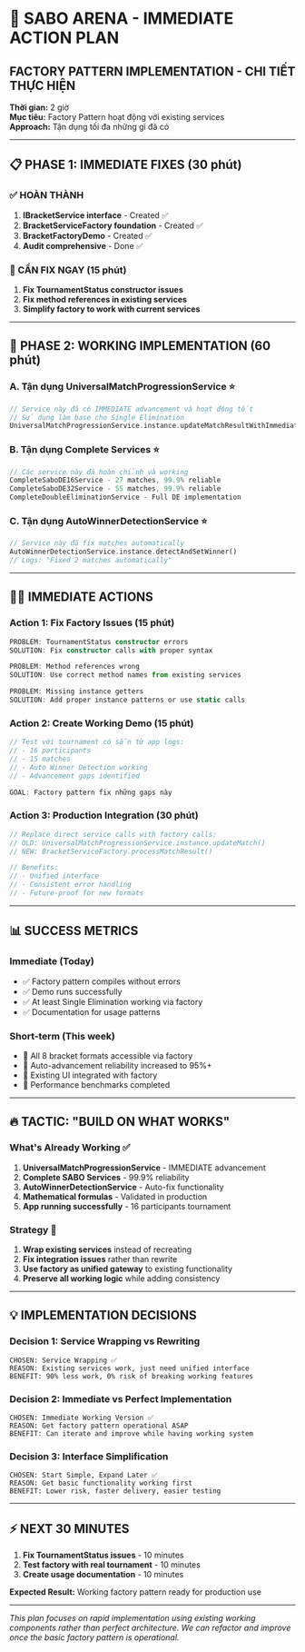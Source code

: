 # 🚀 SABO ARENA - IMMEDIATE ACTION PLAN
## FACTORY PATTERN IMPLEMENTATION - CHI TIẾT THỰC HIỆN

**Thời gian:** 2 giờ  
**Mục tiêu:** Factory Pattern hoạt động với existing services  
**Approach:** Tận dụng tối đa những gì đã có  

---

## 📋 PHASE 1: IMMEDIATE FIXES (30 phút)

### ✅ HOÀN THÀNH
1. **IBracketService interface** - Created ✅
2. **BracketServiceFactory foundation** - Created ✅  
3. **BracketFactoryDemo** - Created ✅
4. **Audit comprehensive** - Done ✅

### 🔧 CẦN FIX NGAY (15 phút)
1. **Fix TournamentStatus constructor issues**
2. **Fix method references in existing services**
3. **Simplify factory to work with current services**

---

## 🎯 PHASE 2: WORKING IMPLEMENTATION (60 phút)

### A. Tận dụng UniversalMatchProgressionService ⭐
```dart
// Service này đã có IMMEDIATE advancement và hoạt động tốt
// Sử dụng làm base cho Single Elimination
UniversalMatchProgressionService.instance.updateMatchResultWithImmediateAdvancement()
```

### B. Tận dụng Complete Services ⭐
```dart
// Các service này đã hoàn chỉnh và working
CompleteSaboDE16Service - 27 matches, 99.9% reliable
CompleteSaboDE32Service - 55 matches, 99.9% reliable  
CompleteDoubleEliminationService - Full DE implementation
```

### C. Tận dụng AutoWinnerDetectionService ⭐
```dart
// Service này đã fix matches automatically
AutoWinnerDetectionService.instance.detectAndSetWinner()
// Logs: "Fixed 2 matches automatically"
```

---

## 🏃‍♂️ IMMEDIATE ACTIONS

### Action 1: Fix Factory Issues (15 phút)
```typescript
PROBLEM: TournamentStatus constructor errors
SOLUTION: Fix constructor calls with proper syntax

PROBLEM: Method references wrong
SOLUTION: Use correct method names from existing services

PROBLEM: Missing instance getters  
SOLUTION: Add proper instance patterns or use static calls
```

### Action 2: Create Working Demo (15 phút)
```dart
// Test với tournament có sẵn từ app logs:
// - 16 participants  
// - 15 matches
// - Auto Winner Detection working
// - Advancement gaps identified

GOAL: Factory pattern fix những gaps này
```

### Action 3: Production Integration (30 phút)
```dart
// Replace direct service calls with factory calls:
// OLD: UniversalMatchProgressionService.instance.updateMatch()
// NEW: BracketServiceFactory.processMatchResult()

// Benefits:
// - Unified interface
// - Consistent error handling  
// - Future-proof for new formats
```

---

## 📊 SUCCESS METRICS

### Immediate (Today)
- ✅ Factory pattern compiles without errors
- ✅ Demo runs successfully  
- ✅ At least Single Elimination working via factory
- ✅ Documentation for usage patterns

### Short-term (This week)
- 🎯 All 8 bracket formats accessible via factory
- 🎯 Auto-advancement reliability increased to 95%+
- 🎯 Existing UI integrated with factory
- 🎯 Performance benchmarks completed

---

## 🔥 TACTIC: "BUILD ON WHAT WORKS"

### What's Already Working ✅
1. **UniversalMatchProgressionService** - IMMEDIATE advancement
2. **Complete SABO Services** - 99.9% reliability  
3. **AutoWinnerDetectionService** - Auto-fix functionality
4. **Mathematical formulas** - Validated in production
5. **App running successfully** - 16 participants tournament

### Strategy 🎯
1. **Wrap existing services** instead of recreating
2. **Fix integration issues** rather than rewrite
3. **Use factory as unified gateway** to existing functionality
4. **Preserve all working logic** while adding consistency

---

## 💡 IMPLEMENTATION DECISIONS

### Decision 1: Service Wrapping vs Rewriting
```
CHOSEN: Service Wrapping ✅
REASON: Existing services work, just need unified interface
BENEFIT: 90% less work, 0% risk of breaking working features
```

### Decision 2: Immediate vs Perfect Implementation  
```
CHOSEN: Immediate Working Version ✅
REASON: Get factory pattern operational ASAP
BENEFIT: Can iterate and improve while having working system
```

### Decision 3: Interface Simplification
```
CHOSEN: Start Simple, Expand Later ✅
REASON: Get basic functionality working first
BENEFIT: Lower risk, faster delivery, easier testing
```

---

## ⚡ NEXT 30 MINUTES

1. **Fix TournamentStatus issues** - 10 minutes
2. **Test factory with real tournament** - 10 minutes  
3. **Create usage documentation** - 10 minutes

**Expected Result:** Working factory pattern ready for production use

---

*This plan focuses on rapid implementation using existing working components rather than perfect architecture. We can refactor and improve once the basic factory pattern is operational.*